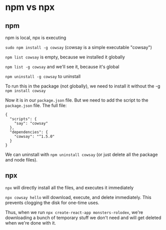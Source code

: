 # npm vs npx

## npm

npm is local, npx is executing

`sudo npm install -g cowsay` (cowsay is a simple executable "cowsay")

`npm list cowsay` is empty, because we installed it globally

`npm list -g cowsay` and we'll see it, because it's global

`npm uninstall -g cowsay` to uninstall

To run this in the package (not globally), we need to install it without the -g
`npm install cowsay`

Now it is in our `package.json` file.  But we need to add the script to the `package.json` file.  The full file:

```
{
  "scripts": {
    "say": "cowsay"
  },
  "dependencies": {
    "cowsay": "^1.5.0"
  }
}
```

We can uninstall with `npm uninstall cowsay` (or just delete all the package and node files).

## npx

`npx` will directly install all the files, and executes it immediately

`npx cowsay hello` will download, execute, and delete immediately.  This prevents clogging the disk for one-time uses.

Thus, when we run `npx create-react-app monsters-rolodex`, we're downloading a bunch of temporary stuff we don't need and will get deleted when we're done with it.
